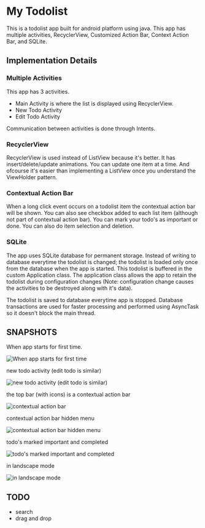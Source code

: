 # My Todolist
This is a todolist app built for android platform using java. This app has multiple activities, RecyclerView, Customized Action Bar, Context Action Bar, and SQLite.

## Implementation Details
### Multiple Activities
This app has 3 activities.

* Main Activity is where the list is displayed using RecyclerView.
* New Todo Activity
* Edit Todo Activity

Communication between activities is done through Intents.

### RecyclerView
RecyclerView is used instead of ListView because it's better. It has insert/delete/update animations. You can update one item at a time. And ofcourse it's easier than implementing a ListView once you understand the ViewHolder pattern.

### Contextual Action Bar
When a long click event occurs on a todolist item the contextual action bar will be shown. You can also see checkbox added to each list item (although not part of contextual action bar). You can mark your todo's as important or done. You can also do item selection and deletion.

### SQLite
The app uses SQLite database for permanent storage. Instead of writing to database everytime the todolist is changed; the todolist is loaded only once from the database when the app is started. This todolist is buffered in the custom Application class. The application class allows the app to retain the todolist during configuration changes (Note: configuration change causes the activities to be destroyed along with it's data).

The todolist is saved to database everytime app is stopped. Database transactions are used for faster processing and performed using AsyncTask so it doesn't block the main thread.

## SNAPSHOTS

When app starts for first time.

![When app starts for first time](images/app_start.png)


new todo activity (edit todo is similar)

![new todo activity (edit todo is similar)](images/new_todo.png)


the top bar (with icons) is a contextual action bar

![contextual action bar](images/contextual_action_bar.png)


contextual action bar hidden menu

![contextual action bar hidden menu](images/contextual_action_bar_2.png)


todo's marked important and completed

![todo's marked important and completed](images/todo_marks.png)


in landscape mode

![in landscape mode](images/landscape.png)


## TODO

* search
* drag and drop